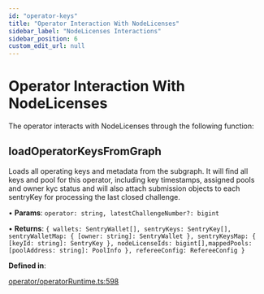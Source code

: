 ```yaml
---
id: "operator-keys"
title: "Operator Interaction With NodeLicenses"
sidebar_label: "NodeLicenses Interactions"
sidebar_position: 6
custom_edit_url: null
---
```


# Operator Interaction With NodeLicenses

The operator interacts with NodeLicenses through the following function:

## loadOperatorKeysFromGraph

Loads all operating keys and metadata from the subgraph. It will find all keys and pool for this operator, including key timestamps, assigned pools and owner kyc status and will also attach submission objects to each sentryKey for processing the last closed challenge.

• **Params**: `operator: string, latestChallengeNumber?: bigint`

• **Returns**: `{ wallets: SentryWallet[], sentryKeys: SentryKey[], sentryWalletMap: { [owner: string]: SentryWallet }, sentryKeysMap: { [keyId: string]: SentryKey }, nodeLicenseIds: bigint[],mappedPools: [poolAddress: string]: PoolInfo }, refereeConfig: RefereeConfig }`

**Defined in**:

[operator/operatorRuntime.ts:598](https://github.com/xai-foundation/sentry/blob/fe751c5eb031e20365a15eef1f0eba36a8144d5e/packages/core/src/operator/operatorRuntime.ts#L598)